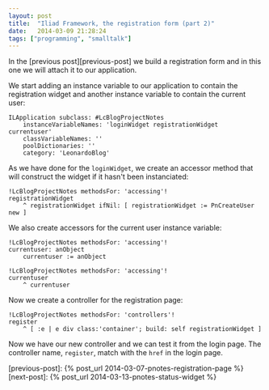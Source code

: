 ```yaml
---
layout: post
title:  "Iliad Framework, the registration form (part 2)"
date:   2014-03-09 21:28:24
tags: ["programming", "smalltalk"]
---
```


In the [previous post][previous-post] we build a registration form and
in this one we will attach it to our application.

<!--more-->

We start adding an instance variable to our application to contain the
registration widget and another instance variable to contain the
current user:

```smalltalk
ILApplication subclass: #LcBlogProjectNotes
	instanceVariableNames: 'loginWidget registrationWidget currentuser' 
	classVariableNames: ''
	poolDictionaries: ''
	category: 'LeonardoBlog'
```

As we have done for the `loginWidget`, we create an accessor method
that will construct the widget if it hasn't been instanciated:

```smalltalk
!LcBlogProjectNotes methodsFor: 'accessing'!
registrationWidget
	^ registrationWidget ifNil: [ registrationWidget := PnCreateUser new ]
```

We also create accessors for the current user instance variable:

```smalltalk
!LcBlogProjectNotes methodsFor: 'accessing'!
currentuser: anObject
	currentuser := anObject

!LcBlogProjectNotes methodsFor: 'accessing'!
currentuser
	^ currentuser
```

Now we create a controller for the registration page:

```smalltalk
!LcBlogProjectNotes methodsFor: 'controllers'!
register
	^ [ :e | e div class:'container'; build: self registrationWidget ]
```

Now we have our new controller and we can test it from the login
page. The controller name, `register`, match with the `href` in the
login page.

[previous-post]: {% post_url 2014-03-07-pnotes-registration-page %}
[next-post]: {% post_url 2014-03-13-pnotes-status-widget %}

